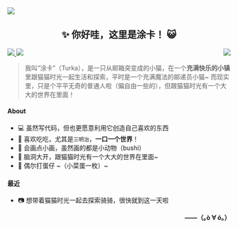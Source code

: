 <img src="https://upload-cdn.turka.cn/turka-cn-data/IMG_20230204_114715.jpg?imageMogr2/rquality/50/crop/1280x720/gravity/center" />

<h2 align="center">✨ 你好哇，这里是涂卡！ 😺</h2>

<a href="https://turka.cn">
    <img src="https://img.shields.io/badge/涂卡手账-turka.cn-7ccefe?style=for-the-badge" />
</a>

<a href="https://space.bilibili.com/179467753">
    <img src="https://img.shields.io/badge/Bilibili-涂卡--Turka-fc8bab?style=for-the-badge" />
</a>

<img align="right" src="https://github-readme-stats.vercel.app/api?username=turka-cn&bg_color=7ccefe&title_color=ffffff&text_color=b0e2fe&hide_border=true" />

> 我叫“涂卡”（Turka），是一只从邮箱突变成的小猫，在一个**充满快乐的小镇**里跟猫猫时光一起生活和探索，平时是一个充满魔法的邮递员小猫~
> 而现实里，只是个平平无奇的普通人啦（偏自由一些的），但跟猫猫时光有一个大大的世界在里面！

#### About

- 💻 虽然写代码，但也更愿意利用它创造自己喜欢的东西
- 🥪 喜欢吃吃，尤其是`三明治`，**一口一个世界**！
- 🎨 会画点小画，虽然画的都是小动物（bushi）
- 🌌 脑洞大开，跟猫猫时光有一个大大的世界在里面~
- 🥚 偶尔打蛋仔 ~（小菜蛋一枚）~

#### 最近
- 📷 想带着猫猫时光一起去探索骑骑，很快就到这一天啦

<p align="right"><b>——（｡ò ∀ ó｡）</b></p>
